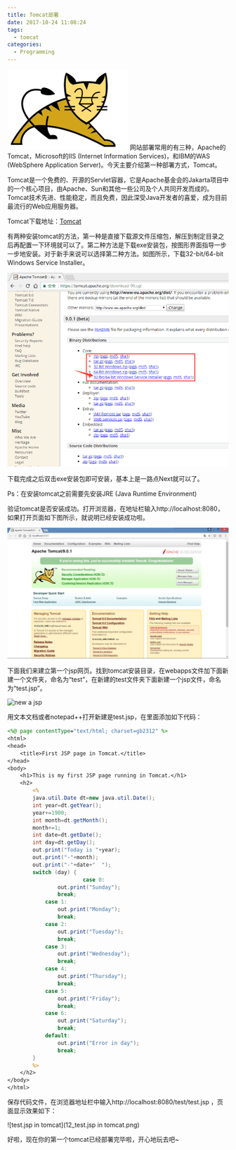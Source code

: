 ```yaml
---
title: Tomcat部署
date: 2017-10-24 11:08:24
tags:
  - tomcat
categories:
  - Programming
---
```

![](Tomcat/tomcat.png)
网站部署常用的有三种，Apache的Tomcat，Microsoft的IIS (Internet Information Services)，和IBM的WAS (WebSphere Application Server)。今天主要介绍第一种部署方式，Tomcat。
<!--more-->

Tomcat是一个免费的、开源的Servlet容器，它是Apache基金会的Jakarta项目中的一个核心项目，由Apache、Sun和其他一些公司及个人共同开发而成的。Tomcat技术先进、性能稳定，而且免费，因此深受Java开发者的喜爱，成为目前最流行的Web应用服务器。

Tomcat下载地址：[Tomcat](https://tomcat.apache.org/download-90.cgi)

有两种安装tomcat的方法，第一种是直接下载源文件压缩包，解压到制定目录之后再配置一下环境就可以了。第二种方法是下载exe安装包，按图形界面指导一步一步地安装。对于新手来说可以选择第二种方法。如图所示，下载32-bit/64-bit Windows Service Installer。

![tomcat下载](Tomcat/1_tomcatDownload.png)

下载完成之后双击exe安装包即可安装，基本上是一路点Next就可以了。

Ps：在安装tomcat之前需要先安装JRE (Java Runtime Environment)

验证tomcat是否安装成功。打开浏览器，在地址栏输入http://localhost:8080，如果打开页面如下图所示，就说明已经安装成功啦。

![localhost](Tomcat/10_localhost.png)

下面我们来建立第一个jsp网页。找到tomcat安装目录，在webapps文件加下面新建一个文件夹，命名为“test”，在新建的test文件夹下面新建一个jsp文件，命名为“test.jsp”。

![new a jsp](11_newTest.png)

用文本文档或者notepad++打开新建是test.jsp，在里面添加如下代码：
```jsp
<%@ page contentType="text/html; charset=gb2312" %>
<html>
<head>
	<title>First JSP page in Tomcat.</title>
</head>
<body>
	<h1>This is my first JSP page running in Tomcat.</h1>
	<h2>
		<%
		java.util.Date dt=new java.util.Date();
		int year=dt.getYear();
		year+=1900;
		int month=dt.getMonth();
		month+=1;
		int date=dt.getDate();
		int day=dt.getDay();
		out.print("Today is "+year);
		out.print("-"+month);
		out.print("-"+date+"  ");
		switch (day) {
                        case 0:
				out.print("Sunday");
				break;
			case 1:
				out.print("Monday");
				break;
			case 2:
				out.print("Tuesday");
				break;
			case 3:
				out.print("Wednesday");
				break;
			case 4:
				out.print("Thursday");
				break;
			case 5:
				out.print("Friday");
				break;
			case 6:
				out.print("Saturday");
				break;
			default:
				out.print("Error in day");
				break;
		}
		%>
	</h2>
</body>
</html>
```
保存代码文件，在浏览器地址栏中输入http://localhost:8080/test/test.jsp ，页面显示效果如下：

![test.jsp in tomcat](12_test.jsp in tomcat.png)

好啦，现在你的第一个tomcat已经部署完毕啦，开心地玩去吧~